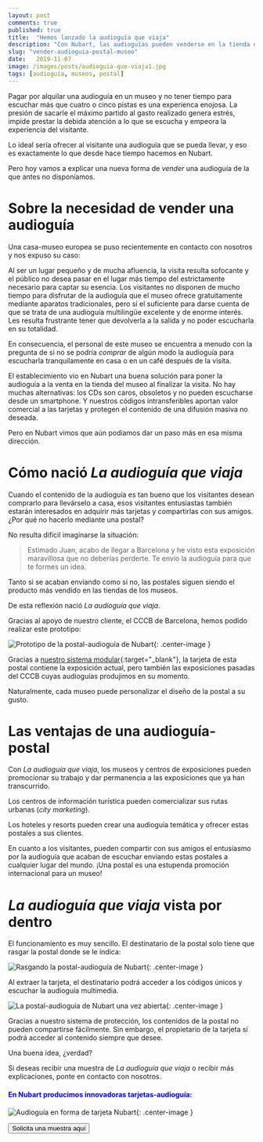 ```yaml
---
layout: post
comments: true
published: true
title:  "Hemos lanzado la audioguía que viaja"
description: "Con Nubart, las audioguías pueden venderse en la tienda del museo integradas en una postal."
slug: "vender-audioguia-postal-museo"
date:   2019-11-07
image: /images/posts/audioguia-que-viaja1.jpg
tags: [audioguía, museos, postal]
---
```


Pagar por alquilar una audioguía en un museo y no tener tiempo para escuchar más que cuatro o cinco pistas es una experienca enojosa. La presión de sacarle el máximo partido al gasto realizado genera estrés, impide prestar la debida atención a lo que se escucha y empeora la experiencia del visitante. 

Lo ideal sería ofrecer al visitante una audioguía que se pueda llevar, y eso es exactamente lo que desde hace tiempo hacemos en Nubart. 

Pero hoy vamos a explicar una nueva forma de *vender* una audioguía de la que antes no disponíamos. 

<!--more-->
# Sobre la necesidad de vender una audioguía

Una casa-museo europea se puso recientemente en contacto con nosotros y nos expuso su caso: 

Al ser un lugar pequeño y de mucha afluencia, la visita resulta  sofocante y el público no desea pasar en el lugar más tiempo del estrictamente necesario para captar su esencia. Los visitantes no disponen de mucho tiempo para disfrutar de la audioguía que el museo ofrece gratuitamente mediante aparatos tradicionales, pero sí el suficiente para darse cuenta de que se trata de una audioguía multilingüe excelente y de enorme interés. Les resulta frustrante tener que devolverla a la salida y no poder escucharla en su totalidad. 

En consecuencia, el personal de este museo se encuentra a menudo con la pregunta de si no se podría *comprar* de algún modo la audioguía para escucharla tranquilamente en casa o en un café después de la visita. 

El establecimiento vio en Nubart una buena solución para poner la audioguía a la venta en la tienda del museo al finalizar la visita. No hay muchas alternativas: los CDs son caros, obsoletos y no pueden escucharse desde un smartphone. Y nuestros códigos intransferibles aportan valor comercial a las tarjetas y protegen el contenido de una difusión masiva no deseada. 

Pero en Nubart vimos que aún podíamos dar un paso más en esa misma dirección. 

# Cómo nació *La audioguía que viaja*

Cuando el contenido de la audioguía es tan bueno que los visitantes desean comprarlo para llevárselo a casa, esos visitantes entusiastas también estarán interesados en adquirir más tarjetas y compartirlas con sus amigos. ¿Por qué no hacerlo mediante una postal?

No resulta difícil imaginarse la situación:

> Estimado Juan, acabo de llegar a Barcelona y he visto esta exposición maravillosa que no deberías perderte. Te envío la audioguía para que te formes un idea. 

Tanto si se acaban enviando como si no, las postales siguen siendo el producto más vendido en las tiendas de los museos. 

De esta reflexión nació *La audioguía que viaja*. 

Gracias al apoyo de nuestro cliente, el CCCB de Barcelona, hemos podido realizar este prototipo:

![Prototipo de la postal-audioguía de Nubart]({{site.baseurl}}/images/posts/postal-audioguia-nubart.jpg){: .center-image }
 
 Gracias a [nuestro sistema modular](https://www.nubart.eu/es/audioguia-multimedia.html){:target="_blank"}, la tarjeta de esta postal contiene la exposición actual, pero también las exposiciones pasadas del CCCB cuyas audioguías produjimos en su momento. 
 
 Naturalmente, cada museo puede personalizar el diseño de la postal a su gusto. 

# Las ventajas de una audioguía-postal

Con *La audioguía que viaja*, los museos y centros de exposiciones pueden promocionar su trabajo y dar permanencia a las exposiciones que ya han transcurrido. 

Los centros de información turística pueden comercializar sus rutas urbanas (*city marketing*). 

Los hoteles y resorts pueden crear una audioguía temática y ofrecer estas postales a sus clientes. 

En cuanto a los visitantes, pueden compartir con sus amigos el entusiasmo por la audioguía que acaban de escuchar enviando estas postales a cualquier lugar del mundo. ¡Una postal es una estupenda promoción internacional para un museo! 

# *La audioguía que viaja* vista por dentro

El funcionamiento es muy sencillo. El destinatario de la postal solo tiene que rasgar la postal donde se le indica:

![Rasgando la postal-audioguía de Nubart]({{site.baseurl}}/images/posts/postal-audioguia-nubart-interior1.jpg){: .center-image }

Al extraer la tarjeta, el destinatario podrá acceder a los códigos únicos y escuchar la audioguía multimedia.  

![La postal-audioguía de Nubart una vez abierta]({{site.baseurl}}/images/posts/postal-audioguia-nubart-interior2.jpg){: .center-image }

Gracias a nuestro sistema de protección, los contenidos de la postal no pueden compartirse fácilmente. Sin embargo, el propietario de la tarjeta sí podrá acceder al contenido siempre que desee. 

Una buena idea, ¿verdad?

Si deseas recibir una muestra de *La audioguía que viaja* o recibir más explicaciones, ponte en contacto con nosotros. 





#### <font color="blue">En Nubart producimos innovadoras tarjetas-audioguía:</font>

![Audioguía en forma de tarjeta Nubart]({{site.baseurl}}/images/posts/proceso-nubart.png){: .center-image }

<form action="../../../../../es">
    <input type="submit" value="Solicita una muestra aquí" />
</form>